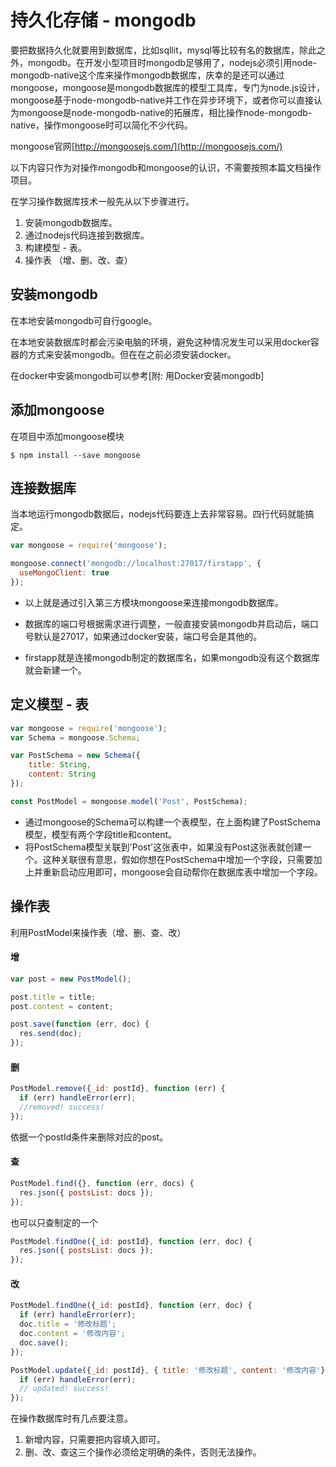 # 持久化存储 - mongodb

要把数据持久化就要用到数据库，比如sqllit，mysql等比较有名的数据库，除此之外，mongodb。在开发小型项目时mongodb足够用了，nodejs必须引用node-mongodb-native这个库来操作mongodb数据库，庆幸的是还可以通过mongoose，mongoose是mongodb数据库的模型工具库，专门为node.js设计，mongoose基于node-mongodb-native并工作在异步环境下，或者你可以直接认为mongoose是node-mongodb-native的拓展库，相比操作node-mongodb-native，操作mongoose时可以简化不少代码。

mongoose官网[http://mongoosejs.com/](http://mongoosejs.com/)

以下内容只作为对操作mongodb和mongoose的认识，不需要按照本篇文档操作项目。

在学习操作数据库技术一般先从以下步骤进行。

1. 安装mongodb数据库。
2. 通过nodejs代码连接到数据库。
3. 构建模型 - 表。
4. 操作表 （增、删、改、查）

## 安装mongodb

在本地安装mongodb可自行google。

在本地安装数据库时都会污染电脑的环境，避免这种情况发生可以采用docker容器的方式来安装mongodb。但在在之前必须安装docker。

在docker中安装mongodb可以参考[附: 用Docker安装mongodb]

## 添加mongoose

在项目中添加mongoose模块
```
$ npm install --save mongoose
```

## 连接数据库

当本地运行mongodb数据后，nodejs代码要连上去非常容易。四行代码就能搞定。

```js
var mongoose = require('mongoose');

mongoose.connect('mongodb://localhost:27017/firstapp', {
  useMongoClient: true
});
```

* 以上就是通过引入第三方模块mongoose来连接mongodb数据库。

* 数据库的端口号根据需求进行调整，一般直接安装mongodb并启动后，端口号默认是27017，如果通过docker安装，端口号会是其他的。

* firstapp就是连接mongodb制定的数据库名，如果mongodb没有这个数据库就会新建一个。

## 定义模型 - 表

```js
var mongoose = require('mongoose');
var Schema = mongoose.Schema;

var PostSchema = new Schema({
    title: String,
    content: String
});

const PostModel = mongoose.model('Post', PostSchema);
```

* 通过mongoose的Schema可以构建一个表模型，在上面构建了PostSchema模型，模型有两个字段title和content。
* 将PostSchema模型关联到'Post'这张表中，如果没有Post这张表就创建一个。这种关联很有意思，假如你想在PostSchema中增加一个字段，只需要加上并重新启动应用即可，mongoose会自动帮你在数据库表中增加一个字段。

## 操作表

利用PostModel来操作表（增、删、查、改）

#### 增

```js
var post = new PostModel();

post.title = title;
post.content = content;

post.save(function (err, doc) {
  res.send(doc);
});
```

#### 删

```js
PostModel.remove({_id: postId}, function (err) {
  if (err) handleError(err);
  //removed! success!
});
```

依据一个postId条件来删除对应的post。

#### 查

```js
PostModel.find({}, function (err, docs) {
  res.json({ postsList: docs });
});
```

也可以只查制定的一个

```js
PostModel.findOne({_id: postId}, function (err, doc) {
  res.json({ postsList: docs });
});
```

#### 改

```js
PostModel.findOne({_id: postId}, function (err, doc) {
  if (err) handleError(err);
  doc.title = '修改标题';
  doc.content = '修改内容';
  doc.save();
});
```

```js
PostModel.update({_id: postId}, { title: '修改标题', content: '修改内容'}, function(err, doc) {
  if (err) handleError(err);
  // updated! success!
});
```

在操作数据库时有几点要注意。

1. 新增内容，只需要把内容填入即可。
2. 删、改、查这三个操作必须给定明确的条件，否则无法操作。
